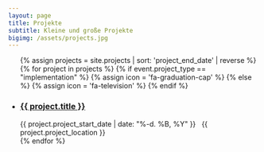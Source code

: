 ```yaml
---
layout: page
title: Projekte
subtitle: Kleine und große Projekte
bigimg: /assets/projects.jpg
---
```




<ul class="fa-ul">
{% assign projects = site.projects | sort: 'project_end_date' | reverse %}
{% for project in projects %}
  {% if event.project_type == "implementation" %}
    {% assign icon = 'fa-graduation-cap' %}
  {% else %}
    {% assign icon = 'fa-television' %}
  {% endif %}

  <li>
    <h3><i class="fa-li fa {{ icon }}"></i><a href="{{ project.url }}">{{ project.title }}</a></h3>
          <i class="fa fa-calendar"></i> {{ project.project_start_date | date: "%-d. %B, %Y" }}
          &nbsp;
          <i class="fa fa-map-marker"></i> {{ project.project_location }}
  </li>
{% endfor %}
</ul>